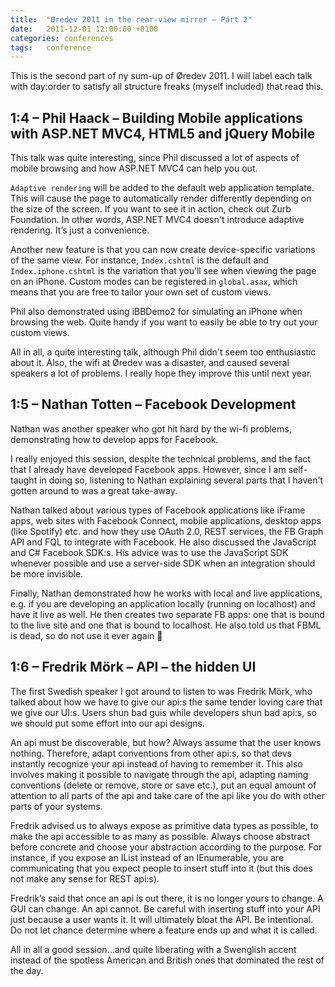 ```yaml
---
title:  "Øredev 2011 in the rear-view mirror – Part 2"
date:   2011-12-01 12:00:00 +0100
categories: conferences
tags: 	conference
---
```



This is the second part of ny sum-up of Øredev 2011. I will label each talk with
day:order to satisfy all structure freaks (myself included) that read this.


## 1:4 – Phil Haack – Building Mobile applications with ASP.NET MVC4, HTML5 and jQuery Mobile

This talk was quite interesting, since Phil discussed a lot of aspects of mobile
browsing and how ASP.NET MVC4 can help you out.

`Adaptive rendering` will be added to the default web application template. This
will cause the page to automatically render differently depending on the size of
the screen. If you want to see it in action, check out Zurb Foundation. In other
words, ASP.NET MVC4 doesn't introduce adaptive rendering. It’s just a convenience.

Another new feature is that you can now create device-specific variations of the
same view. For instance, `Index.cshtml` is the default and `Index.iphone.cshtml`
is the variation that you’ll see when viewing the page on an iPhone. Custom modes
can be registered in `global.asax`, which means that you are free to tailor your
own set of custom views.

Phil also demonstrated using iBBDemo2 for simulating an iPhone when browsing the
web. Quite handy if you want to easily be able to try out your custom views.

All in all, a quite interesting talk, although Phil didn't seem too enthusiastic
about it. Also, the wifi at Øredev was a disaster, and caused several speakers a
lot of problems. I really hope they improve this until next year.



## 1:5 – Nathan Totten – Facebook Development

Nathan was another speaker who got hit hard by the wi-fi problems, demonstrating
how to develop apps for Facebook.

I really enjoyed this session, despite the technical problems, and the fact that
I already have developed Facebook apps. However, since I am self-taught in doing
so, listening to Nathan explaining several parts that I haven't gotten around to
was a great take-away.

Nathan talked about various types of Facebook applications like iFrame apps, web
sites with Facebook Connect, mobile applications, desktop apps (like Spotify) etc.
and how they use OAuth 2.0, REST services, the FB Graph API and FQL to integrate
with Facebook. He also discussed the JavaScript and C# Facebook SDK:s. His advice
was to use the JavaScript SDK whenever possible and use a server-side SDK when an
integration should be more invisible.

Finally, Nathan demonstrated how he works with local and live applications, e.g.
if you are developing an application locally (running on localhost) and have it
live as well. He then creates two separate FB apps: one that is bound to the live
site and one that is bound to localhost. He also told us that FBML is dead, so do
not use it ever again 🙂



## 1:6 – Fredrik Mörk – API – the hidden UI

The first Swedish speaker I got around to listen to was Fredrik Mörk, who talked
about how we have to give our api:s the same tender loving care that we give our
UI:s. Users shun bad guis while developers shun bad api:s, so we should put some
effort into our api designs.

An api must be discoverable, but how? Always assume that the user knows nothing.
Therefore, adapt conventions from other api:s, so that devs instantly recognize
your api instead of having to remember it. This also involves making it possible
to navigate through the api, adapting naming conventions (delete or remove, store
or save etc.), put an equal amount of attention to all parts of the api and take
care of the api like you do with other parts of your systems.

Fredrik advised us to always expose as primitive data types as possible, to make 
the api accessible to as many as possible. Always choose abstract before concrete
and choose your abstraction according to the purpose. For instance, if you expose
an IList instead of an IEnumerable, you are communicating that you expect people
to insert stuff into it (but this does not make any sense for REST api:s).

Fredrik’s said that once an api is out there, it is no longer yours to change. A
GUI can change. An api cannot. Be careful with inserting stuff into your API just
because a user wants it. It will ultimately bloat the API. Be intentional. Do not
let chance determine where a feature ends up and what it is called.

All in all a good session...and quite liberating with a Swenglish accent instead
of the spotless American and British ones that dominated the rest of the day.


